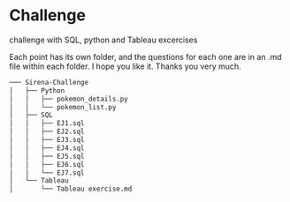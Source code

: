 # Challenge
challenge with  SQL, python and Tableau excercises 


Each point has its own folder, and the questions for each one are in an .md file within each folder. 
I hope you like it.
Thanks you very much. 
``` bash
─── Sirena-Challenge
│   ├── Python
│   │   ├── pokemon_details.py
│   │   └── pokemon_list.py
│   ├── SQL
│   │   ├── EJ1.sql
│   │   ├── EJ2.sql
│   │   ├── EJ3.sql
│   │   ├── EJ4.sql
│   │   ├── EJ5.sql
│   │   ├── EJ6.sql
│   │   └── EJ7.sql
│   └── Tableau
│       └── Tableau exercise.md

```

